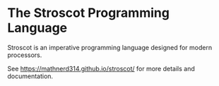 # The Stroscot Programming Language

Stroscot is an imperative programming language designed for modern processors.

See https://mathnerd314.github.io/stroscot/ for more details and documentation.